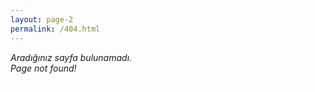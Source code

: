 ```yaml
---
layout: page-2
permalink: /404.html
---
```


*Aradığınız sayfa bulunamadı.\
Page not found!* <span style="color: white;">Lorem ipsum dolor sit amet, consectetur adipiscing elit. Sed sagittis cursus erat quis tempus. Fusce semper eu eros in tristique.</span>
